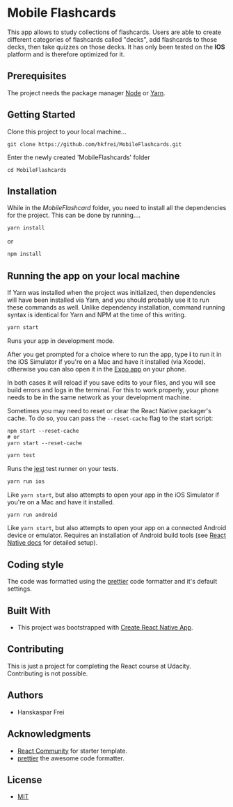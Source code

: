 # Mobile Flashcards

This app allows to study collections of flashcards. Users are able to create different categories of flashcards called "decks", add flashcards to those decks, then take quizzes on those decks. It has only been tested on the **IOS** platform and is therefore optimized for it.

## Prerequisites

The project needs the package manager [Node](https://nodejs.org/en/) or [Yarn](https://yarnpkg.com/).

## Getting Started

Clone this project to your local machine...

```
git clone https://github.com/hkfrei/MobileFlashcards.git
```

Enter the newly created 'MobileFlashcards' folder

```
cd MobileFlashcards
```

## Installation

While in the _MobileFlashcard_ folder, you need to install all the dependencies for the project.
This can be done by running....

```zsh
yarn install
```

or

```zsh
npm install
```

## Running the app on your local machine

If Yarn was installed when the project was initialized, then dependencies will have been installed via Yarn, and you should probably use it to run these commands as well. Unlike dependency installation, command running syntax is identical for Yarn and NPM at the time of this writing.

```zsh
yarn start
```

Runs your app in development mode.

After you get prompted for a choice where to run the app, type **i** to run it in the iOS Simulator if you're on a Mac and have it installed (via Xcode).
otherwise you can also open it in the [Expo app](https://expo.io) on your phone.

In both cases it will reload if you save edits to your files, and you will see build errors and logs in the terminal. For this to work properly, your phone needs to be in the same network as your development machine.

Sometimes you may need to reset or clear the React Native packager's cache. To do so, you can pass the `--reset-cache` flag to the start script:

```
npm start --reset-cache
# or
yarn start --reset-cache
```

```zsh
yarn test
```

Runs the [jest](https://github.com/facebook/jest) test runner on your tests.

```zsh
yarn run ios
```

Like `yarn start`, but also attempts to open your app in the iOS Simulator if you're on a Mac and have it installed.

```zsh
yarn run android
```

Like `yarn start`, but also attempts to open your app on a connected Android device or emulator. Requires an installation of Android build tools (see [React Native docs](https://facebook.github.io/react-native/docs/getting-started.html) for detailed setup).

## Coding style

The code was formatted using the [prettier](https://prettier.io/) code formatter and it's default settings.

## Built With

* This project was bootstrapped with [Create React Native App](https://github.com/react-community/create-react-native-app).

## Contributing

This is just a project for completing the React course at Udacity. Contributing is not possible.

## Authors

* Hanskaspar Frei

## Acknowledgments

* [React Community](https://github.com/react-community/create-react-native-app) for starter template.
* [prettier](https://prettier.io/) the awesome code formatter.

## License

* [MIT](https://github.com/hkfrei/MobileFlashcards/blob/master/LICENSE)
